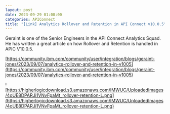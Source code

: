 ```yaml
---
layout: post
date: 2023-09-29 01:00:00
categories: APIConnect
title: "[Link] Analytics Rollover and Retention in API Connect v10.0.5"
---
```


Geraint is one of the Senior Engineers in the API Connect Analytics Squad. He has written a great article on how Rollover and Retention is handled in APIC V10.0.5.

[https://community.ibm.com/community/user/integration/blogs/geraint-jones/2023/09/07/analytics-rollover-and-retention-in-v1005](https://community.ibm.com/community/user/integration/blogs/geraint-jones/2023/09/07/analytics-rollover-and-retention-in-v1005)

![https://higherlogicdownload.s3.amazonaws.com/IMWUC/UploadedImages/4oUE8DPARJi1VNvFpaMt_rollover-retention-L.png](https://higherlogicdownload.s3.amazonaws.com/IMWUC/UploadedImages/4oUE8DPARJi1VNvFpaMt_rollover-retention-L.png)
